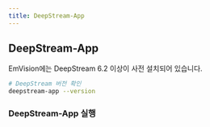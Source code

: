 ```yaml
---
title: DeepStream-App
---
```


## DeepStream-App

EmVision에는  DeepStream 6.2 이상이 사전 설치되어 있습니다.

```bash
# DeepStream 버전 확인
deepstream-app --version
```

### DeepStream-App 실행
